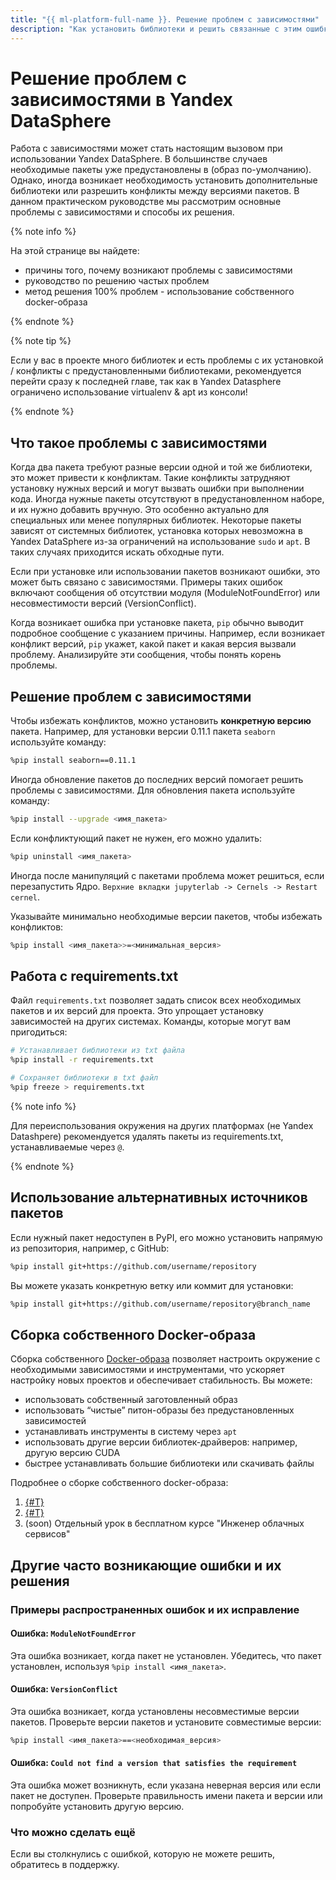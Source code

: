 ```yaml
---
title: "{{ ml-platform-full-name }}. Решение проблем с зависимостями"
description: "Как установить библиотеки и решить связанные с этим ошибки {{ ml-platform-full-name }}? Ответы на этот и другие вопросы в данной статье."
---
```


# Решение проблем с зависимостями в Yandex DataSphere

Работа с зависимостями может стать настоящим вызовом при использовании Yandex DataSphere. В большинстве случаев необходимые пакеты уже предустановлены в (образ по-умолчанию). Однако, иногда возникает необходимость установить дополнительные библиотеки или разрешить конфликты между версиями пакетов. В данном практическом руководстве мы рассмотрим основные проблемы с зависимостями и способы их решения.

{% note info %}

На этой странице вы найдете:
* причины того, почему возникают проблемы с зависимостями
* руководство по решению частых проблем
* метод решения 100% проблем - использование собственного docker-образа

{% endnote %}

{% note tip %}

Если у вас в проекте много библиотек и есть проблемы с их установкой / конфликты с предустановленными библиотеками, рекомендуется перейти сразу к последней главе, так как в Yandex Datasphere ограничено использование virtualenv & apt из консоли!

{% endnote %}


## Что такое проблемы с зависимостями

Когда два пакета требуют разные версии одной и той же библиотеки, это может привести к конфликтам. Такие конфликты затрудняют установку нужных версий и могут вызвать ошибки при выполнении кода.
Иногда нужные пакеты отсутствуют в предустановленном наборе, и их нужно добавить вручную. Это особенно актуально для специальных или менее популярных библиотек.
Некоторые пакеты зависят от системных библиотек, установка которых невозможна в Yandex DataSphere из-за ограничений на использование `sudo` и `apt`. В таких случаях приходится искать обходные пути.

Если при установке или использовании пакетов возникают ошибки, это может быть связано с зависимостями. Примеры таких ошибок включают сообщения об отсутствии модуля (ModuleNotFoundError) или несовместимости версий (VersionConflict).

Когда возникает ошибка при установке пакета, `pip` обычно выводит подробное сообщение с указанием причины. Например, если возникает конфликт версий, `pip` укажет, какой пакет и какая версия вызвали проблему. Анализируйте эти сообщения, чтобы понять корень проблемы.

## Решение проблем с зависимостями

Чтобы избежать конфликтов, можно установить **конкретную версию** пакета. Например, для установки версии 0.11.1 пакета `seaborn` используйте команду:

```bash
%pip install seaborn==0.11.1
```

Иногда обновление пакетов до последних версий помогает решить проблемы с зависимостями. Для обновления пакета используйте команду:

```bash
%pip install --upgrade <имя_пакета>
```

Если конфликтующий пакет не нужен, его можно удалить:

```bash
%pip uninstall <имя_пакета>
```

Иногда после манипуляций с пакетами проблема может решиться, если перезапустить Ядро. `Верхние вкладки jupyterlab -> Cernels -> Restart cernel`.

Указывайте минимально необходимые версии пакетов, чтобы избежать конфликтов:

```bash
%pip install <имя_пакета>>=<минимальная_версия>
```

## Работа с requirements.txt

Файл `requirements.txt` позволяет задать список всех необходимых пакетов и их версий для проекта. Это упрощает установку зависимостей на других системах. Команды, которые могут вам пригодиться:

```bash
# Устанавливает библиотеки из txt файла
%pip install -r requirements.txt

# Сохраняет библиотеки в txt файл
%pip freeze > requirements.txt
```

{% note info %}

Для переиспользования окружения на других платформах (не Yandex Datashpere) рекомендуется удалять пакеты из requirements.txt, устанавливаемые через `@`.

{% endnote %}

## Использование альтернативных источников пакетов

Если нужный пакет недоступен в PyPI, его можно установить напрямую из репозитория, например, с GitHub:

```bash
%pip install git+https://github.com/username/repository
```

Вы можете указать конкретную ветку или коммит для установки:

```bash
%pip install git+https://github.com/username/repository@branch_name
```


## Сборка собственного Docker-образа

Сборка собственного [Docker-образа](../concepts/docker.md) позволяет настроить окружение с необходимыми зависимостями и инструментами, что ускоряет настройку новых проектов и обеспечивает стабильность. Вы можете:
* использовать собственный заготовленный образ
* использовать “чистые” питон-образы без предустановленных зависимостей
* устанавливать инструменты в систему через `apt`
* использовать другие версии библиотек-драйверов: например, другую версию CUDA
* быстрее устанавливать большие библиотеки или скачивать файлы

Подробнее о сборке собственного docker-образа:
1. [{#T}](../concepts/docker.md)
2. [{#T}](../operations/user-images.md)
3. (soon) Отдельный урок в бесплатном курсе "Инженер облачных сервисов"

##  Другие часто возникающие ошибки и их решения

### Примеры распространенных ошибок и их исправление

#### Ошибка: `ModuleNotFoundError`
Эта ошибка возникает, когда пакет не установлен. Убедитесь, что пакет установлен, используя `%pip install <имя_пакета>`.

#### Ошибка: `VersionConflict`
Эта ошибка возникает, когда установлены несовместимые версии пакетов. Проверьте версии пакетов и установите совместимые версии:

```bash
%pip install <имя_пакета>==<необходимая_версия>
```

#### Ошибка: `Could not find a version that satisfies the requirement`
Эта ошибка может возникнуть, если указана неверная версия или если пакет не доступен. Проверьте правильность имени пакета и версии или попробуйте установить другую версию.

### Что можно сделать ещё
Если вы столкнулись с ошибкой, которую не можете решить, обратитесь в поддержку.